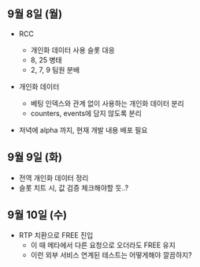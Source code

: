 
## 9월 8일 (월) 

- RCC
	- 개인화 데이터 사용 슬롯 대응
	- 8, 25 병태
	- 2, 7, 9 팀원 분배
- 개인화 데이터
	- 베팅 인덱스와 관계 없이 사용하는 개인화 데이터 분리
	- counters, events에 담지 않도록 분리

- 저녁에 alpha 까지, 현재 개발 내용 배포 필요


## 9월 9일 (화)

- 전역 개인화 데이터 정리
- 슬롯 치트 시, 값 검증 체크해야할 듯..?


## 9월 10일 (수)

- RTP 치환으로 FREE 진입
	- 이 때 메타에서 다른 요청으로 오더라도 FREE 유지
	- 이런 외부 서비스 연계된 테스트는 어떻게해야 깔끔하지?